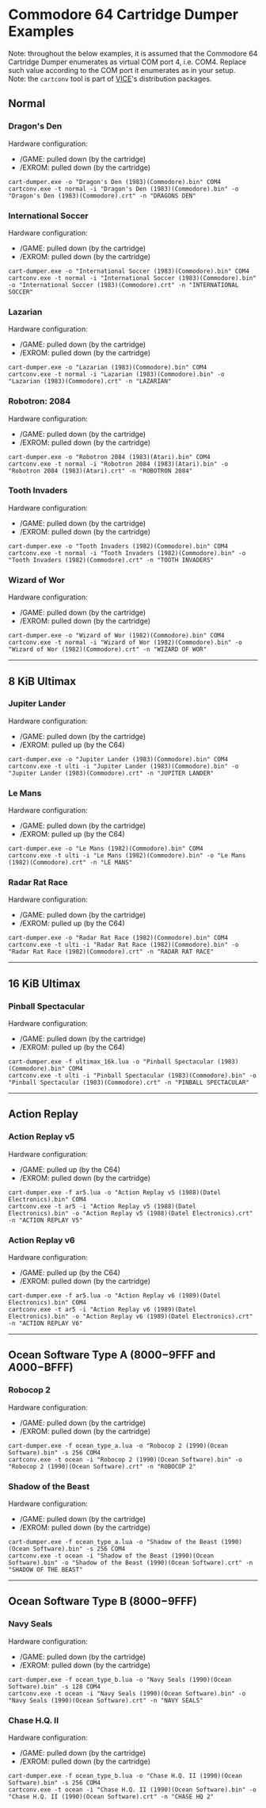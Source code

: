 # Commodore 64 Cartridge Dumper Examples

Note: throughout the below examples, it is assumed that the Commodore 64 Cartridge Dumper enumerates as virtual COM port 4, i.e. COM4. Replace such value according to the COM port it enumerates as in your setup.  
Note: the `cartconv` tool is part of [VICE](https://vice-emu.sourceforge.io/)'s distribution packages.

## Normal

### Dragon's Den

Hardware configuration:
- /GAME: pulled down (by the cartridge)
- /EXROM: pulled down (by the cartridge)

```
cart-dumper.exe -o "Dragon's Den (1983)(Commodore).bin" COM4
cartconv.exe -t normal -i "Dragon's Den (1983)(Commodore).bin" -o "Dragon's Den (1983)(Commodore).crt" -n "DRAGONS DEN"
```

### International Soccer

Hardware configuration:
- /GAME: pulled down (by the cartridge)
- /EXROM: pulled down (by the cartridge)

```
cart-dumper.exe -o "International Soccer (1983)(Commodore).bin" COM4
cartconv.exe -t normal -i "International Soccer (1983)(Commodore).bin" -o "International Soccer (1983)(Commodore).crt" -n "INTERNATIONAL SOCCER"
```

### Lazarian

Hardware configuration:
- /GAME: pulled down (by the cartridge)
- /EXROM: pulled down (by the cartridge)

```
cart-dumper.exe -o "Lazarian (1983)(Commodore).bin" COM4
cartconv.exe -t normal -i "Lazarian (1983)(Commodore).bin" -o "Lazarian (1983)(Commodore).crt" -n "LAZARIAN"
```

### Robotron: 2084

Hardware configuration:
- /GAME: pulled down (by the cartridge)
- /EXROM: pulled down (by the cartridge)

```
cart-dumper.exe -o "Robotron 2084 (1983)(Atari).bin" COM4
cartconv.exe -t normal -i "Robotron 2084 (1983)(Atari).bin" -o "Robotron 2084 (1983)(Atari).crt" -n "ROBOTRON 2084"
```

### Tooth Invaders

Hardware configuration:
- /GAME: pulled down (by the cartridge)
- /EXROM: pulled down (by the cartridge)

```
cart-dumper.exe -o "Tooth Invaders (1982)(Commodore).bin" COM4
cartconv.exe -t normal -i "Tooth Invaders (1982)(Commodore).bin" -o "Tooth Invaders (1982)(Commodore).crt" -n "TOOTH INVADERS"
```

### Wizard of Wor

Hardware configuration:
- /GAME: pulled down (by the cartridge)
- /EXROM: pulled down (by the cartridge)

```
cart-dumper.exe -o "Wizard of Wor (1982)(Commodore).bin" COM4
cartconv.exe -t normal -i "Wizard of Wor (1982)(Commodore).bin" -o "Wizard of Wor (1982)(Commodore).crt" -n "WIZARD OF WOR"
```

---

## 8 KiB Ultimax

### Jupiter Lander

Hardware configuration:
- /GAME: pulled down (by the cartridge)
- /EXROM: pulled up (by the C64)

```
cart-dumper.exe -o "Jupiter Lander (1983)(Commodore).bin" COM4
cartconv.exe -t ulti -i "Jupiter Lander (1983)(Commodore).bin" -o "Jupiter Lander (1983)(Commodore).crt" -n "JUPITER LANDER"
```

### Le Mans

Hardware configuration:
- /GAME: pulled down (by the cartridge)
- /EXROM: pulled up (by the C64)

```
cart-dumper.exe -o "Le Mans (1982)(Commodore).bin" COM4
cartconv.exe -t ulti -i "Le Mans (1982)(Commodore).bin" -o "Le Mans (1982)(Commodore).crt" -n "LE MANS"
```

### Radar Rat Race

Hardware configuration:
- /GAME: pulled down (by the cartridge)
- /EXROM: pulled up (by the C64)

```
cart-dumper.exe -o "Radar Rat Race (1982)(Commodore).bin" COM4
cartconv.exe -t ulti -i "Radar Rat Race (1982)(Commodore).bin" -o "Radar Rat Race (1982)(Commodore).crt" -n "RADAR RAT RACE"
```

---

## 16 KiB Ultimax

### Pinball Spectacular

Hardware configuration:
- /GAME: pulled down (by the cartridge)
- /EXROM: pulled up (by the C64)

```
cart-dumper.exe -f ultimax_16k.lua -o "Pinball Spectacular (1983)(Commodore).bin" COM4
cartconv.exe -t ulti -i "Pinball Spectacular (1983)(Commodore).bin" -o "Pinball Spectacular (1983)(Commodore).crt" -n "PINBALL SPECTACULAR"
```

---

## Action Replay

### Action Replay v5

Hardware configuration:
- /GAME: pulled up (by the C64)
- /EXROM: pulled down (by the cartridge)

```
cart-dumper.exe -f ar5.lua -o "Action Replay v5 (1988)(Datel Electronics).bin" COM4
cartconv.exe -t ar5 -i "Action Replay v5 (1988)(Datel Electronics).bin" -o "Action Replay v5 (1988)(Datel Electronics).crt" -n "ACTION REPLAY V5"
```

### Action Replay v6

Hardware configuration:
- /GAME: pulled up (by the C64)
- /EXROM: pulled down (by the cartridge)

```
cart-dumper.exe -f ar5.lua -o "Action Replay v6 (1989)(Datel Electronics).bin" COM4
cartconv.exe -t ar5 -i "Action Replay v6 (1989)(Datel Electronics).bin" -o "Action Replay v6 (1989)(Datel Electronics).crt" -n "ACTION REPLAY V6"
```

---

## Ocean Software Type A ($8000-$9FFF and $A000-$BFFF)

### Robocop 2

Hardware configuration:
- /GAME: pulled down (by the cartridge)
- /EXROM: pulled down (by the cartridge)

```
cart-dumper.exe -f ocean_type_a.lua -o "Robocop 2 (1990)(Ocean Software).bin" -s 256 COM4
cartconv.exe -t ocean -i "Robocop 2 (1990)(Ocean Software).bin" -o "Robocop 2 (1990)(Ocean Software).crt" -n "ROBOCOP 2"
```

### Shadow of the Beast

Hardware configuration:
- /GAME: pulled down (by the cartridge)
- /EXROM: pulled down (by the cartridge)

```
cart-dumper.exe -f ocean_type_a.lua -o "Shadow of the Beast (1990)(Ocean Software).bin" -s 256 COM4
cartconv.exe -t ocean -i "Shadow of the Beast (1990)(Ocean Software).bin" -o "Shadow of the Beast (1990)(Ocean Software).crt" -n "SHADOW OF THE BEAST"
```

---

## Ocean Software Type B ($8000-$9FFF)

### Navy Seals

Hardware configuration:
- /GAME: pulled down (by the cartridge)
- /EXROM: pulled down (by the cartridge)

```
cart-dumper.exe -f ocean_type_b.lua -o "Navy Seals (1990)(Ocean Software).bin" -s 128 COM4
cartconv.exe -t ocean -i "Navy Seals (1990)(Ocean Software).bin" -o "Navy Seals (1990)(Ocean Software).crt" -n "NAVY SEALS"
```

### Chase H.Q. II

Hardware configuration:
- /GAME: pulled down (by the cartridge)
- /EXROM: pulled down (by the cartridge)

```
cart-dumper.exe -f ocean_type_b.lua -o "Chase H.Q. II (1990)(Ocean Software).bin" -s 256 COM4
cartconv.exe -t ocean -i "Chase H.Q. II (1990)(Ocean Software).bin" -o "Chase H.Q. II (1990)(Ocean Software).crt" -n "CHASE HQ 2"
```
